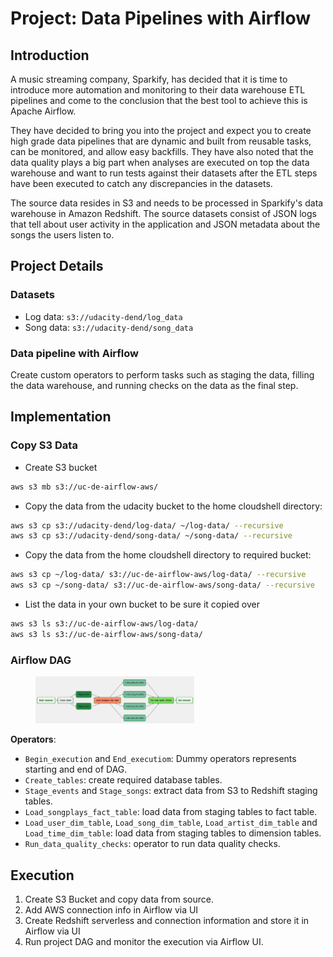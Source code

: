 # Project: Data Pipelines with Airflow

## Introduction

A music streaming company, Sparkify, has decided that it is time to introduce more automation and monitoring to their data warehouse ETL pipelines and come to the conclusion that the best tool to achieve this is Apache Airflow.

They have decided to bring you into the project and expect you to create high grade data pipelines that are dynamic and built from reusable tasks, can be monitored, and allow easy backfills. They have also noted that the data quality plays a big part when analyses are executed on top the data warehouse and want to run tests against their datasets after the ETL steps have been executed to catch any discrepancies in the datasets.

The source data resides in S3 and needs to be processed in Sparkify's data warehouse in Amazon Redshift. The source datasets consist of JSON logs that tell about user activity in the application and JSON metadata about the songs the users listen to.

## Project Details

### Datasets

- Log data: ```s3://udacity-dend/log_data```
- Song data: ```s3://udacity-dend/song_data```

### Data pipeline with Airflow

Create custom operators to perform tasks such as staging the data, filling the data warehouse, and running checks on the data as the final step.

## Implementation

### Copy S3 Data

- Create S3 bucket

```bash
aws s3 mb s3://uc-de-airflow-aws/
```

- Copy the data from the udacity bucket to the home cloudshell directory:

```bash
aws s3 cp s3://udacity-dend/log-data/ ~/log-data/ --recursive
aws s3 cp s3://udacity-dend/song-data/ ~/song-data/ --recursive
```

- Copy the data from the home cloudshell directory to required bucket:

```bash
aws s3 cp ~/log-data/ s3://uc-de-airflow-aws/log-data/ --recursive
aws s3 cp ~/song-data/ s3://uc-de-airflow-aws/song-data/ --recursive
```

- List the data in your own bucket to be sure it copied over

```bash
aws s3 ls s3://uc-de-airflow-aws/log-data/
aws s3 ls s3://uc-de-airflow-aws/song-data/
```

### Airflow DAG

<figure>
  <img src="images/airflow_project_dag.png" alt="DAG for project" width=60% height=60%>
</figure>

**Operators**:

- ```Begin_execution``` and ```End_executiom```: Dummy operators represents starting and end of DAG.
- ```Create_tables```: create required database tables.
- ```Stage_events``` and ```Stage_songs```:  extract data from S3 to Redshift staging tables.
- ```Load_songplays_fact_table```: load data from staging tables to fact table.
- ```Load_user_dim_table```, ```Load_song_dim_table```, ```Load_artist_dim_table``` and ```Load_time_dim_table```: load data from staging tables to dimension tables.
- ```Run_data_quality_checks```: operator to run data quality checks.

## Execution

1. Create S3 Bucket and copy data from source.
2. Add AWS connection info in Airflow via UI
3. Create Redshift serverless and connection information and store it in Airflow via UI
4. Run project DAG and monitor the execution via Airflow UI.